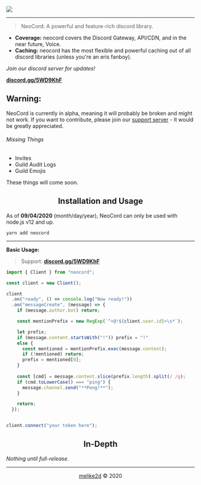 <img src="https://repository-images.githubusercontent.com/291619880/8b583d80-eb6d-11ea-8300-3206ef4d5136" />

---

> NeoCord: A powerful and feature-rich discord library.

- **Coverage:** neocord covers the Discord Gateway, API/CDN, and in the near future, Voice. 
- **Caching:** neocord has the most flexible and powerful caching out of all discord libraries (unless you're an eris fanboy).


*Join our discord server for updates!*

**[discord.gg/5WD9KhF](https://discord.gg/5WD9KhF)**

<h2>Warning:</h2>

NeoCord is currently in alpha, meaning it will probably be broken and might not work.
If you want to contribute, please join our [support server](https://discord.gg/5WD9KhF) - It would be greatly appreciated.

###### Missing Things

- Invites
- Guild Audit Logs
- Guild Emojis

These things will come soon.

<h2 align="center">Installation and Usage</h2>

As of **09/04/2020** (month/day/year), NeoCord can only be used with node.js v12 and up.

```shell script
yarn add neocord
```

---

**Basic Usage:**

> Support: **[discord.gg/5WD9KhF](https://discord.gg/5WD9KhF)**
>
```ts
import { Client } from "neocord";

const client = new Client();

client
  .on("ready", () => console.log("Now ready!"))
  .on("messageCreate", (message) => {
    if (message.author.bot) return;

    const mentionPrefix = new RegExp(`^<@!${client.user.id}>\s*`);

    let prefix;
    if (message.content.startsWith("!")) prefix = "!"
    else {
      const mentioned = mentionPrefix.exec(message.content);
      if (!mentioned) return;
      prefix = mentioned[0]; 
    }
    
    const [cmd] = message.content.slice(prefix.length).split(/ /g);
    if (cmd.toLowerCase() === "ping") {
      message.channel.send("**Pong!**");
    }

    return;
  });


client.connect("your token here"); 
```

<h2 align="center">In-Depth</h2>

*Nothing until full-release.*

---

<p align="center"><a href="https://github.com/melike2d">melike2d</a> &copy; 2020</p>